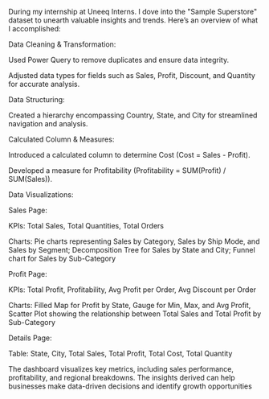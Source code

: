 During my internship at Uneeq Interns. I dove into the "Sample Superstore" dataset to unearth valuable insights and trends. Here’s an overview of what I accomplished:

Data Cleaning & Transformation:

Used Power Query to remove duplicates and ensure data integrity.

Adjusted data types for fields such as Sales, Profit, Discount, and Quantity for accurate analysis.

Data Structuring:

Created a hierarchy encompassing Country, State, and City for streamlined navigation and analysis.

Calculated Column & Measures:

Introduced a calculated column to determine Cost (Cost = Sales - Profit).

Developed a measure for Profitability (Profitability = SUM(Profit) / SUM(Sales)).

Data Visualizations:

Sales Page:

KPIs: Total Sales, Total Quantities, Total Orders

Charts: Pie charts representing Sales by Category, Sales by Ship Mode, and Sales by Segment; Decomposition Tree for Sales by State and City; Funnel chart for Sales by Sub-Category

Profit Page:

KPIs: Total Profit, Profitability, Avg Profit per Order, Avg Discount per Order

Charts: Filled Map for Profit by State, Gauge for Min, Max, and Avg Profit, Scatter Plot showing the relationship between Total Sales and Total Profit by Sub-Category

Details Page:

Table: State, City, Total Sales, Total Profit, Total Cost, Total Quantity

The dashboard visualizes key metrics, including sales performance, profitability, and regional breakdowns. The insights derived can help businesses make data-driven decisions and identify growth opportunities
